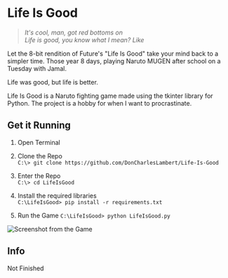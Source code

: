 
# Life Is Good
> _It's cool, man, got red bottoms on  
Life is good, you know what I mean? Like_

Let the 8-bit rendition of Future's "Life Is Good" take your mind back to a simpler time. Those year 8 days, playing Naruto MUGEN after school on a Tuesday with Jamal. 

Life was good, but life is better. 

Life Is Good is a Naruto fighting game made using the tkinter library for Python. The project is a hobby for when I want to procrastinate.

## Get it Running
1. Open Terminal  

2. Clone the Repo  
`C:\> git clone https://github.com/DonCharlesLambert/Life-Is-Good`  

3. Enter the Repo  
`C:\> cd LifeIsGood`  

4. Install the required libraries  
`C:\LifeIsGood> pip install -r requirements.txt`  

5. Run the Game
`C:\LifeIsGood> python LifeIsGood.py`  

![Screenshot from the Game](https://lh3.googleusercontent.com/h3PbWjByb9iWtBl1UcZvyfAbfqPd9RiObF_tVYaQEPvVoYdONJxDiEyBwbH1fsEQNQpNQBH0w6KnFKLet6DClp4frnvSVluSpkl4pjxaUHruN0M0a8HpGkU7f3LRcq6zZoVfqJHU7QT_jHMXpbKgauqi0X0Es9ybtCMi7GyRC2SvPVFRqdAvJuPwK5PJokbf3TlLthgwSTtggRGHy4UeGuQBoU-EfsARWxOOiOZnD193GrQmbFVPtsb7mBvHBweVHKrSMo5mXrwhpWLs4LM1FGpvTEsjCR0m15fnx2_NEX_WivPdutS1nNzi78oJkq5fAk-FaF5TwP1xhXwtrtlbzPzPiO81rQCsNzHMrpMVKLW-eh6z-J9PJl_rQ7Xv9PPWlz-2HfkNIVebT7y9Yov7M8BgEWAtNfnTATb0lo3edRUOJWLGnQln54eWoDOyoUuzJ-ppalq918i1Ox4nYXTSWDT9P2jcjN06a-OPU7B0OKEQ_2rfIi3yTiCn0KdHn9VY1i3LI9_rjZ3m-2KHCwb0VsbcSQjb8CstF3Y6RcXv70al8FX8-2zkBwmu3JeetYnU2FIAF8YlRC73_B0QoBPg8-FuyoO-0ALJU7NrqEysguty6tyjk_95l6SO8dOOOvrK12oXRmVQS6HXY9VSHM-K8u-xD0dipw4eAZPNjOFL2TT6pQFQE9IgInqQZfnqlg=w1346-h809-no?authuser=0)

## Info
Not Finished